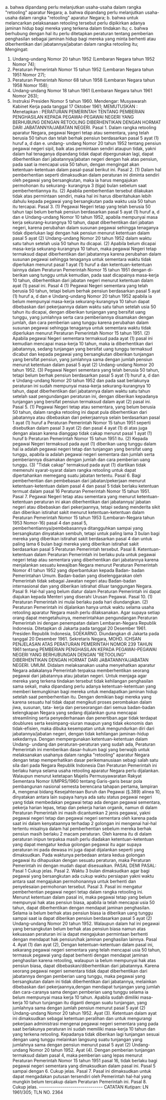 a. bahwa dipandang perlu melanjutkan usaha-usaha dalam rangka "retooling" aparatur Negara; a. bahwa dipandang perlu melanjutkan usaha-usaha dalam rangka "retooling" aparatur Negara;
b. bahwa untuk melancarkan pelaksanaan retooling tersebut perlu dipikirkan adanya jaminan hidup bagi mereka yang terkena dalam tindakan itu;
c. bahwa berhubung dengan hal itu perlu ditetapkan peraturan tentang pemberian penghasilan sebagai jaminan hidup bagi mereka yang minta berhenti atau diberhentikan dari jabatannya/jabatan dalam rangka retooling itu;
Mengingat:

1. Undang-undang Nomor 20 tahun 1952 (Lembaran Negara tahun 1952 Nomor 74);
2. Peraturan Pemerintah Nomor 15 tahun 1952 (Lembaran Negara tahun 1951 Nomor 27);
3. Peraturan Pemerintah Nomor 68 tahun 1958 (Lembaran Negara tahun 1958 Nomor 158);
4. Undang-undang Nomor 18 tahun 1961 (Lembaran Negara tahun 1961 Nomor 263);
5. Instruksi Presiden Nomor 5 tahun 1960. Mendengar: Musyawarah Kabinet Kerja pada tanggal 17 Oktober 1961;
MEMUTUSKAN :
 Menetapkan : PERATURAN PEMERINTAH TENTANG PEMBERIAN PENGHASILAN KEPADA PEGAWAI-PEGAWAI NEGERI YANG BERHUBUNG DENGAN RETOOLING DIBERHENTIKAN DENGAN HORMAT DARI JABATANNYA/JABATAN NEGERI. Pasal 1. Dalam rangka retooling aparatur Negara, pegawai Negeri tetap atau sementara, yang telah berusia 50 tahun dan telah berhak pensiun berdasarkan pasal 5 ayat (1) huruf a, d dan e. undang- undang Nomor 20 tahun 1952 tentang pensiun pegawai negeri sipil, baik atas permintaan sendiri ataupun tidak, yakni dalam hal tenaganya dipandang tidak dapat dipergunakan lagi, dapat diberhentikan dari jabatannya/jabatan negeri dengan hak atas pensiun, pada saat ia mencapai usia 50 tahun, dengan mengingat akan ketentuan-ketentuan dalam pasal-pasal berikut ini. Pasal 2. (1) Dalam hal pemberhentian seperti dimaksudkan dalam peraturan ini diminta sendiri oleh pegawai yang bersangkutan, maka ia harus mengajukan permohonan itu sekurang- kurangnya 3 (tiga) bulan sebelum saat pemberhentiannya itu. (2) Apabila pemberhentian tersebut dilakukan tidak atas permintaan sendiri, maka hal ini harus diberitahukan lebih dahulu kepada pegawai yang bersangkutan pada waktu usia 50 tahun itu tercapai. Pasal 3. (1) Pegawai Negeri tetap yang telah berusia 50 tahun tapi belum berhak pensiun berdasarkan pasal 5 ayat (1) huruf a, d dan e Undang-undang Nomor 10 tahun 1952, apabila mempunyai masa kerja sekurang-kurangnya 10 tahun, dapat diberhentikan dari jabatan negeri, karena perubahan dalam susunan pegawai sehingga tenaganya tidak diperlukan lagi dengan hak pensiun menurut ketentuan dalam pasal 5 ayat (2) Undang-undang Nomor 20 tahun 1952 dalam waktu satu tahun setelah usia 50 tahun itu dicapai. (2) Apabila belum dicapai masa-kerja sekurang-kurangnya 10 tahun, maka pegawai Negeri tetap termaksud dapat diberhentikan dari jabatannya karena perubahan dalam susunan pegawai sehingga tenaganya untuk sementara waktu tidak diperlukan menurut pasal 1 ayat (1) huruf a dan ketentuan-ketentuan lainnya dalam Peraturan Pemerintah Nomor 15 tahun 1951 dengan di- berikan uang tunggu untuk kemudian, pada saat dicapainya masa-kerja 10 tahun, diberhentikan dari jabatan negeri menurut ketentuan dalam ayat (1) pasal ini. Pasal 4 (1) Pegawai Negeri sementara yang telah berusia 50 tahun, tetapi belum berhak pensiun berdasarkan pasal 5 ayat (1) huruf a, d dan e Undang-undang Nomor 20 tahun 1952 apabila ia belum mempunyai masa-kerja sekurang-kurangnya 10 tahun dapat dibebaskan dari pekerjaannya dalam waktu satu tahun setelah usia 50 tahun itu dicapai, dengan diberikan tunjangan yang bersifat uang tunggu, yang jumlahnya serta cara pemberiannya disamakan dengan jumlah, dan cara pemberian uang tunggu karena perubahan dalam susunan pegawai sehingga tenaganya untuk sementara waktu tidak diperlukan menurut Peraturan Pemerintah Nomor 15 tahun 1951. (2) Apabila pegawai Negeri sementara termaksud pada ayat (1) pasal ini kemudian mencapai masa-kerja 10 tahun, maka ia diberhentikan dari jabatannya, sedang tunjangan yang bersifat uang tunggu termaksud dicabut dan kepada pegawai yang bersangkutan diberikan tunjangan yang bersifat pensiun, yang jumlahnya sama dengan jumlah pensiun menurut ketentuan dalam pasal 5 ayat (2) Undang-undang Nomor 20 tahun 1952. (3) Pegawai Negeri sementara yang telah berusia 50 tahun, tetapi belum berhak pensiun berdasarkan pasal 5 ayat (1) huruf a, d dan e Undang-undang Nomor 20 tahun 1952 dan pada saat berlakunya peraturan ini sudah mempunyai masa-kerja sekurang-kurangnya 10 tahun, dapat diberhentikan dari jabatannya dalam waktu satu tahun setelah saat pengundangan peraturan ini, dengan diberikan kepadanya tunjangan yang bersifat pensiun termaksud dalam ayat (2) pasal ini. Pasal 5. (1) Pegawai Negeri tetap atau sementara, yang belum berusia 50 tahun, dalam rangka retooling ini dapat pula diberhentikan dari jabatannya atau dibebaskan dari pekerjaannya selain berdasarkan pasal 1 ayat (1) huruf a Peraturan Pemerintah Nomor 15 tahun 1951 seperti disebutkan dalam pasal 3 ayat (2) dan pasal 4 ayat (1) di atas juga dengan alasan karena dianggap tidak cakap menurut pasal 1 ayat (1) huruf b Peraturan Pemerintah Nomor 15 tahun 1951 itu. (2) Kepada pegawai Negeri termaksud pada ayat (1) diberikan uang tunggu dalam hal ia adalah pegawai negeri tetap dan tunjangan yang bersifat uang tunggu, apabila ia adalah pegawai negeri sementara dan jumlah serta pemberiannya disamakan dengan jumlah dan cara pemberian uang tunggu. (3) "Tidak cakap" termaksud pada ayat (1) diartikan tidak memenuhi syarat-syarat dalam rangka retooling untuk dapat dipertahankan memegang suatu jabatan tertentu. Pasal 6. Bagi pemberhentian dan pembebasan dari jabatan/pekerjaan menurut ketentuan-ketentuan dalam pasal 4 dan pasal 5 tidak berlaku ketentuan termuat dalam pasal 16 Peraturan Pemerintah Nomor 15 tahun 1951. Pasal 7. Pegawai Negeri tetap atau sementara yang menurut ketentuan-ketentuan peraturan ini akan diberhentikan dari jabatannya/ jabatan negeri atau dibebaskan dari pekerjaannya, tetapi sedang menderita sikit dan diberikan istirahat sakit menurut ketentuan-ketentuan dalam Peraturan Pemerintah Nomor 15 tahun 1953 (Lembaran-Negara tahun 1953 Nomor-16) pasal 4 dan pasal 5, pemberhentiannya/pembebasannya ditangguhkan sampai yang bersangkutan dinyatakan sembuh, tetapi untuk paling lama 3 bulan bagi mereka yang diberikan istirahat sakit berdasarkan pasal 4 dan untuk paling lama 6 bulan bagi mereka yang diberikan istirahat sakit berdasarkan pasal 5 Peraturan Pemerintah tersebut. Pasal 8. Ketentuan-ketentuan dalam Peraturan Pemerintah ini berlaku pula untuk pegawai negeri tetap atau sementara yang diberhentikan dari jabatannya karena menjalankan sesuatu kewajiban Negara menurut Peraturan Pemerintah Nomor 41 tahun 1952 yang diperbantukan kepada Badan- badan Pemerintahan Umum. Badan-badan yang diselenggarakan oleh Pemerintah tidak sebagai Jawatan negeri atau Badan-badan internasional dan yang diberikan istirahat diluar tanggungan Negara. Pasal 9. Hal-hal yang belum diatur dalam Peraturan Pemerintah ini dapat diajukan kepada Menteri yang diserahi Urusan Pegawai. Pasal 10. (1) Peraturan Pemerintah ini mulai berlaku pada hari diundangkan.
(2) Peraturan Pemerintah ini dijalankan hanya untuk waktu selama usaha retooling aparatur Negara masih perlu dilaksanakan. Agar supaya setiap orang dapat mengetahuinya, memerintahkan pengundangan Peraturan Pemerintah ini dengan penempatan dalam Lembaran-Negara Republik Indonesia. Ditetapkan di Jakarta pada tanggal 20 Desember 1961. Presiden Republik Indonesia, SOEKARNO. Diundangkan di Jakarta pada tanggal 20 Desember 1961. Sekretaris Negara, MOHD. ICHSAN PENJELASAN ATAS PERATURAN PEMERINTAH NOMOR 239 TAHUN 1961 tentang PEMBERIAN PENGHASILAN KEPADA PEGAWAI-PEGAWAI NEGERI YANG BERHUBUNGAN DENGAN "RETOOLING" DIBERHENTIKAN DENGAN HORMAT DARI JABATANNYA/JABATAN NEGERI. UMUM. Didalam melaksanakan usaha menyehatkan aparatur Negara adakalanya Pemerintah terpaksa memberhentikan seorang pegawai dari jabatannya atau jabatan negeri. Untuk menjaga agar mereka yang terkena tindakan tersebut tidak kehilangan penghasilan sama sekali, maka dipandang perlu adanya ketentuan-ketentuan yang memberi kemungkinan bagi mereka untuk mendapatkan jaminan hidup setelah saat pemberhentian itu. Dengan demikian bagi mereka yang karena sesuatu hal tidak dapat mengikuti proses perombakan dalam jiwa, susunan, tata- kerja dan perseorangan dari semua badan-badan kelengkapan Negara yang sedang dijalankan guna mencapai streamlining serta penyederhanaan dan penertiban.agar tidak terdapat doublures serta kesimpang-siuran maupun yang tidak ekonomis dan tidak-efisien, maka dibuka kesempatan untuk mengundurkan diri dari jabatannya/jabatan negeri, dengan tidak kehilangan jaminan-hidup sekedarnya. Dengan mempergunakan ketentuan-ketentuan dalam Undang- undang dan peraturan-peraturan yang sudah ada, Peraturan Pemerintah ini memberikan dasar-hukum bagi yang berwajib untuk melaksanakan usahanya dalam rangka "retooling" aparatur Negara dengan tetap memperhatikan dasar perikemanusiaan sebagi salah satu sila dari pada Negara Republik Indonesia Dan Peraturan Pemerintah ini berlaku hanya selama usaha retooling aparatur Negara perlu dijalankan. Walaupun menurut ketetapan Majelis Permusyawaratan Rakyat Sementara Nomor II/MPRS/1960 tentang Garis-garis besar pola pembangunan nasional semesta berencana tahapan pertama, lampiran A, mengenai bidang Kesejahteraan Buruh dan Pegawai (§.389) alinea 10, dinyatakan antara lain supaya hanya ada satu status pegawai negeri yang tidak membedakan pegawai tetap ada dengan pegawai sementara, pekerja harian lepas, tetap dan pekerja harian organik, namun di dalam Peraturan Pemerintah ini masih dicantumkan 2 jenis pegawai, yakni pegawai negeri tetap dan pegawai negeri sementara oleh karena pada saat ini dalam kenyataannya terhadap 2 golongan ini mengenai hal-hal tertentu misalnya dalam hal pemberhentian sebelum mereka berhak pensiun masih berlaku 2 macam peraturan. Oleh karena itu di dalam peraturan inipun terpaksa masih perlu diadakan ketentuan-ketentuan yang dapat mengatur kedua golongan pegawai itu agar supaya peraturan ini pada dewasa ini juga dapat dijalankan seperti yang dimaksudkan. Pada waktunya perbedaan antara kedua golongan pegawai itu dihapuskan dengan sesuatu peraturan, maka Peraturan Pemerintah ini dengan mudah dapat disesuaikan. PASAL DEMI PASAL: Pasal 1 Cukup jelas. Pasal 2. Waktu 3 bulan dimaksudkan agar bagi pegawai yang bersangkutan ada cukup waktu persiapan yakni waktu antara saat mengajukan permohonannya untuk berhenti dan penyelesaian permohonan tersebut. Pasal 3. Pasal ini mengatur pemberhentian pegawai negeri tetap dalam rangka retooling ini. Menurut ketentuan dalam pasal ini, maka pegawai tetap yang belum mempunyai hak atas pensiun biasa, apabila ia telah mencapai usia 50 tahun, dapat diberhentikan dengan mendapat jaminan penghasilan. Selama ia belum berhak atas pensiun biasa ia diberikan uang tunggu sampai saat ia dapat diberikan pensiun berdasarkan pasal 5 ayat (2) Undang-undang Nomor 20 tahun 1952. Walaupun dalam hal ini pegawai yang bersangkutan belum berhak atas pensiun biasa namun atas kekuasaan peraturan ini ia dapat mengajukan permintaan berhenti dengan mendapat hak pensiun/hak jaminan penghasilan lainnya. Pasal 4. Ayat (1) dan ayat (2), Dengan ketentuan-ketentuan dalam pasal ini, sekarang pegawai negeri sementara yang telah mencapai usia 50 tahun, termasuk pegawai yang dapat berhenti dengan mendapat jaminan penghasilan karena retooling, walaupun ia belum mempunyai hak atas pensiun biasa, dapat dibebaskan/diberhentikan dari jabatannya. Karena seorang pegawai negeri sementara tidak dapat diberhentikan dari jabatannya dengan pemberian uang tunggu, maka pegawai yang bersangkutan dalam ini tidak diberhentikan dari jabatannya, melainkan dibebaskan dari pekerjaannya,dengan mendapat tunjangan yang jumlah dan cara-caranya sama dengan pemberian uang tunggu selama ia belum mempunyai masa kerja 10 tahun. Apabila sudah dimiliki masa-kerja 10 tahun tunjangan itu diganti dengan suatu tunjangan, yang jumlahnya sama dengan jumlah pensiun menurut pasal 5 ayat (2) Undang-undang Nomor 20 tahun 1952. Ayat (3). Ketentuan dalam ayat ini dimaksudkan sebagai ketentuan peralihan dan untuk mengurangi pekerjaan administrasi mengenai pegawai negeri sementara yang pada saat berlakunya peraturan ini sudah memiliki masa-kerja 10 tahun dan yang terkena retooling. Kepadanya tidak diberikan lagi tunjangan sesuai dengan uang tunggu melainkan langsung suatu tunjangan yang jumlahnya sama dengan pensiun menurut pasal 5 ayat (2) Undang-undang Nomor 20 tahun 1952. Ayat (4). Dengan pemberian tunjangan termaksud dalam pasal 4, maka pemberian uang lepas menurut Peraturan Pemerintah Nomor 15 tahun 1951 pasal 16, tidak berlaku bagi pegawai negeri sementara yang dimaksudkan dalam pasal ini. Pasal 5 sampai dengan 6. Cukup jelas. Pasal 7. Pasal ini dimaksudkan untuk dapat mengadakan putusan tersendiri oleh Pemerintah hal-hal yang mungkin belum tercakup dalam Peraturan Pemerintah ini. Pasal 8. Cukup jelas. -------------------------------- CATATAN Kutipan: LN 1961/305; TLN NO. 2364
